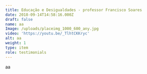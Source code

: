 ```yaml
---
title: Educação e Desigualdades - professor Francisco Soares
date: 2018-09-14T14:58:16.000Z
draft: false
name: aa
Image: /uploads/placeimg_1000_600_any.jpg
video: 'https://youtu.be/_TlhtCKKryc'
alt: aa
weight: 1
type: item
role: testimonials
---
```

aa
